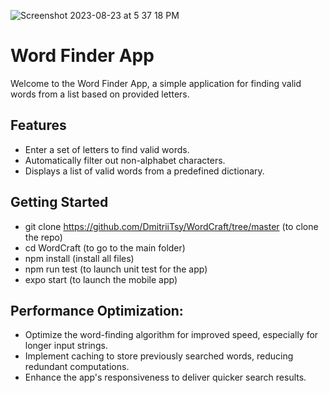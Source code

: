 
![Screenshot 2023-08-23 at 5 37 18 PM](https://github.com/DmitriiTsy/WordCraft/assets/101737790/34c3aabf-cf74-4040-ae37-c89b33c30feb)


# Word Finder App

Welcome to the Word Finder App, a simple application for finding valid words from a list based on provided letters.

## Features

- Enter a set of letters to find valid words.
- Automatically filter out non-alphabet characters.
- Displays a list of valid words from a predefined dictionary.

## Getting Started
- git clone https://github.com/DmitriiTsy/WordCraft/tree/master  (to clone the repo)
- cd WordCraft (to go to the main folder)
- npm install (install all files)
- npm run test (to launch unit test for the app) 
- expo start (to launch the mobile app) 


## Performance Optimization:
- Optimize the word-finding algorithm for improved speed, especially for longer input strings.
- Implement caching to store previously searched words, reducing redundant computations.
- Enhance the app's responsiveness to deliver quicker search results.
